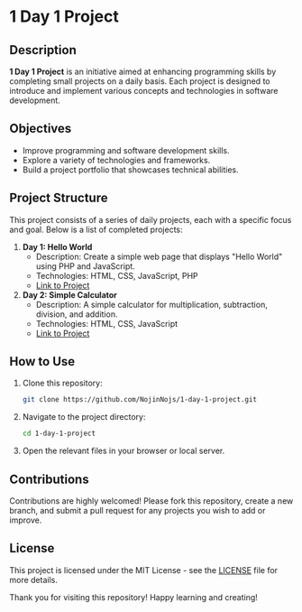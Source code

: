 # 1 Day 1 Project

## Description
**1 Day 1 Project** is an initiative aimed at enhancing programming skills by completing small projects on a daily basis. Each project is designed to introduce and implement various concepts and technologies in software development.

## Objectives
- Improve programming and software development skills.
- Explore a variety of technologies and frameworks.
- Build a project portfolio that showcases technical abilities.

## Project Structure
This project consists of a series of daily projects, each with a specific focus and goal. Below is a list of completed projects:

1. **Day 1: Hello World**
   - Description: Create a simple web page that displays "Hello World" using PHP and JavaScript.
   - Technologies: HTML, CSS, JavaScript, PHP
   - [Link to Project](Pemula-1-20/day-1-Hello-World)
2. **Day 2: Simple Calculator**
   - Description: A simple calculator for multiplication, subtraction, division, and addition.
   - Technologies: HTML, CSS, JavaScript
   - [Link to Project](Pemula-1-20/day-2-Simple-Calculator/)

## How to Use
1. Clone this repository:
   ```bash
   git clone https://github.com/NojinNojs/1-day-1-project.git
   ```
2. Navigate to the project directory:
   ```bash
   cd 1-day-1-project
   ```
3. Open the relevant files in your browser or local server.

## Contributions
Contributions are highly welcomed! Please fork this repository, create a new branch, and submit a pull request for any projects you wish to add or improve.

## License
This project is licensed under the MIT License - see the [LICENSE](LICENSE) file for more details.

Thank you for visiting this repository! Happy learning and creating!
